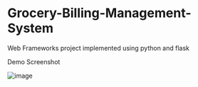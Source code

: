 # Grocery-Billing-Management-System
Web Frameworks project implemented using python and flask

Demo Screenshot

![image](https://github.com/MrSarveshKumar/Grocery-Billing-Management-System/assets/113770045/952bfb49-92b3-403b-9063-5738e56da6fd)




